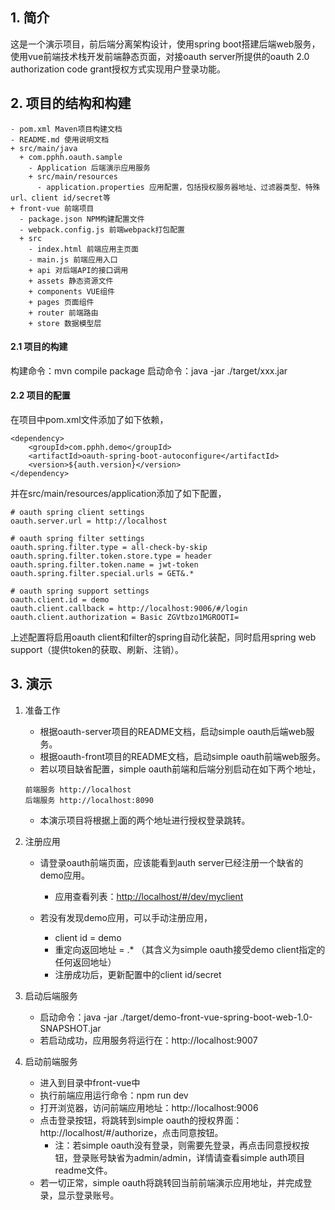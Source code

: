 
## 1. 简介

这是一个演示项目，前后端分离架构设计，使用spring boot搭建后端web服务，使用vue前端技术栈开发前端静态页面，对接oauth server所提供的oauth 2.0 authorization code grant授权方式实现用户登录功能。

## 2. 项目的结构和构建

```
- pom.xml Maven项目构建文档
- README.md 使用说明文档
+ src/main/java
  + com.pphh.oauth.sample
    - Application 后端演示应用服务
    + src/main/resources
      - application.properties 应用配置，包括授权服务器地址、过滤器类型、特殊url、client id/secret等
+ front-vue 前端项目
  - package.json NPM构建配置文件
  - webpack.config.js 前端webpack打包配置
  + src
    - index.html 前端应用主页面
    - main.js 前端应用入口
    + api 对后端API的接口调用
    + assets 静态资源文件
    + components VUE组件
    + pages 页面组件
    + router 前端路由
    + store 数据模型层
```

#### 2.1 项目的构建

构建命令：mvn compile package
启动命令：java -jar ./target/xxx.jar

#### 2.2 项目的配置

在项目中pom.xml文件添加了如下依赖，

```
<dependency>
    <groupId>com.pphh.demo</groupId>
    <artifactId>oauth-spring-boot-autoconfigure</artifactId>
    <version>${auth.version}</version>
</dependency>
```

并在src/main/resources/application添加了如下配置，

```
# oauth spring client settings
oauth.server.url = http://localhost

# oauth spring filter settings
oauth.spring.filter.type = all-check-by-skip
oauth.spring.filter.token.store.type = header
oauth.spring.filter.token.name = jwt-token
oauth.spring.filter.special.urls = GET&.*

# oauth spring support settings
oauth.client.id = demo
oauth.client.callback = http://localhost:9006/#/login
oauth.client.authorization = Basic ZGVtbzo1MGROOTI=
```

上述配置将启用oauth client和filter的spring自动化装配，同时启用spring web support（提供token的获取、刷新、注销）。

## 3. 演示

1. 准备工作
   - 根据oauth-server项目的README文档，启动simple oauth后端web服务。
   - 根据oauth-front项目的README文档，启动simple oauth前端web服务。
   - 若以项目缺省配置，simple oauth前端和后端分别启动在如下两个地址，
   ```
   前端服务 http://localhost
   后端服务 http://localhost:8090
   ```
   - 本演示项目将根据上面的两个地址进行授权登录跳转。

2. 注册应用
   - 请登录oauth前端页面，应该能看到auth server已经注册一个缺省的demo应用。
     * 应用查看列表：[http://localhost/#/dev/myclient](http://localhost/#/dev/myclient)

   - 若没有发现demo应用，可以手动注册应用，
     * client id = demo
     * 重定向返回地址 = .* （其含义为simple oauth接受demo client指定的任何返回地址）
     * 注册成功后，更新配置中的client id/secret

3. 启动后端服务
   - 启动命令：java -jar ./target/demo-front-vue-spring-boot-web-1.0-SNAPSHOT.jar
   - 若启动成功，应用服务将运行在：http://localhost:9007

3. 启动前端服务
   - 进入到目录中front-vue中
   - 执行前端应用运行命令：npm run dev
   - 打开浏览器，访问前端应用地址：http://localhost:9006
   - 点击登录按钮，将跳转到simple oauth的授权界面：http://localhost/#/authorize，点击同意按钮。
     * 注：若simple oauth没有登录，则需要先登录，再点击同意授权按钮，登录账号缺省为admin/admin，详情请查看simple auth项目readme文件。
   - 若一切正常，simple oauth将跳转回当前前端演示应用地址，并完成登录，显示登录账号。

